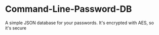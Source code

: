 # Command-Line-Password-DB
A simple JSON database for your passwords. It's encrypted with AES, so it's secure
